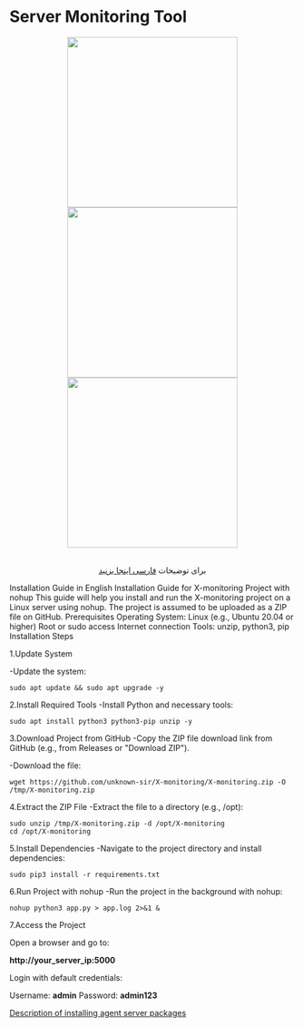# Server Monitoring Tool
<div align="center"><img src="https://uploadkon.ir/uploads/dacc26_25Screenshot-1.jpg" width="300"></div>
<div align="center"><img src="https://uploadkon.ir/uploads/456f26_25Screenshot-2.jpg" width="300"></div>
<div align="center"><img src="https://uploadkon.ir/uploads/fe9f26_25Screenshot-3.jpg" width="300"></div>
<div align="center"><br>

برای توضیحات <a href="https://github.com/Unknown-sir/X-monitoring/blob/main/README-fa.md"> فارسی اینجا بزنید </a>
</div>

Installation Guide in English
Installation Guide for X-monitoring Project with nohup
This guide will help you install and run the X-monitoring project on a Linux server using nohup. The project is assumed to be uploaded as a ZIP file on GitHub.
Prerequisites
Operating System: Linux (e.g., Ubuntu 20.04 or higher)
Root or sudo access
Internet connection
Tools: unzip, python3, pip
Installation Steps

1.Update System

-Update the system:
```
sudo apt update && sudo apt upgrade -y
```
2.Install Required Tools
-Install Python and necessary tools:
```
sudo apt install python3 python3-pip unzip -y
```
3.Download Project from GitHub
-Copy the ZIP file download link from GitHub (e.g., from Releases or "Download ZIP").

-Download the file:
```
wget https://github.com/unknown-sir/X-monitoring/X-monitoring.zip -O /tmp/X-monitoring.zip
```
4.Extract the ZIP File
-Extract the file to a directory (e.g., /opt):
```
sudo unzip /tmp/X-monitoring.zip -d /opt/X-monitoring
cd /opt/X-monitoring
```
5.Install Dependencies
-Navigate to the project directory and install dependencies:
```
sudo pip3 install -r requirements.txt
```
6.Run Project with nohup
-Run the project in the background with nohup:
```
nohup python3 app.py > app.log 2>&1 &
```
7.Access the Project

Open a browser and go to:

<b>http://your_server_ip:5000</b>

Login with default credentials:

Username: <b>admin</b>
Password: <b>admin123</b>


<a href="https://github.com/Unknown-sir/X-monitoring/blob/main/agent-package.md"> Description of installing agent server packages </a>
